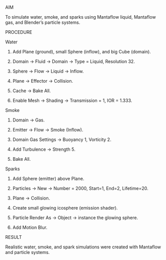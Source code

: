 AIM

To simulate water, smoke, and sparks using Mantaflow liquid, Mantaflow gas, and Blender’s particle systems.

PROCEDURE

Water

1. Add Plane (ground), small Sphere (inflow), and big Cube (domain).


2. Domain → Fluid → Domain → Type = Liquid, Resolution 32.


3. Sphere → Flow → Liquid → Inflow.


4. Plane → Effector → Collision.


5. Cache → Bake All.


6. Enable Mesh → Shading → Transmission = 1, IOR = 1.333.



Smoke

1. Domain → Gas.


2. Emitter → Flow → Smoke (Inflow).


3. Domain Gas Settings → Buoyancy 1, Vorticity 2.


4. Add Turbulence → Strength 5.


5. Bake All.



Sparks

1. Add Sphere (emitter) above Plane.


2. Particles → New → Number = 2000, Start=1, End=2, Lifetime=20.


3. Plane → Collision.


4. Create small glowing icosphere (emission shader).


5. Particle Render As → Object → instance the glowing sphere.


6. Add Motion Blur.



RESULT

Realistic water, smoke, and spark simulations were created with Mantaflow and particle systems.

